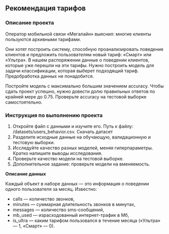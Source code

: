 ## Рекомендация тарифов

### Описание проекта

Оператор мобильной связи «Мегалайн» выяснил: многие клиенты пользуются архивными тарифами.

Они хотят построить систему, способную проанализировать поведение клиентов и предложить пользователям новый тариф: «Смарт» или «Ультра».
В нашем распоряжении данные о поведении клиентов, которые уже перешли на эти тарифы. Нужно построить модель для задачи классификации, 
которая выберет подходящий тариф. Предобработка данных не понадобится.

Постройте модель с максимально большим значением accuracy. Чтобы сдать проект успешно, нужно довести долю правильных ответов по крайней мере до 0.75.
Проверьте accuracy на тестовой выборке самостоятельно.

### Инструкция по выполнению проекта

1. Откройте файл с данными и изучите его. Путь к файлу: /datasets/users_behavior.csv. Скачать датасет
2. Разделите исходные данные на обучающую, валидационную и тестовую выборки.
3. Исследуйте качество разных моделей, меняя гиперпараметры. Кратко напишите выводы исследования.
4. Проверьте качество модели на тестовой выборке.
5. Дополнительное задание: проверьте модели на вменяемость. 

**Описание данных**

Каждый объект в наборе данных — это информация о поведении одного пользователя за месяц. Известно:
- сalls — количество звонков,
- minutes — суммарная длительность звонков в минутах,
- messages — количество sms-сообщений,
- mb_used — израсходованный интернет-трафик в Мб,
- is_ultra — каким тарифом пользовался в течение месяца («Ультра» — 1, «Смарт» — 0).
